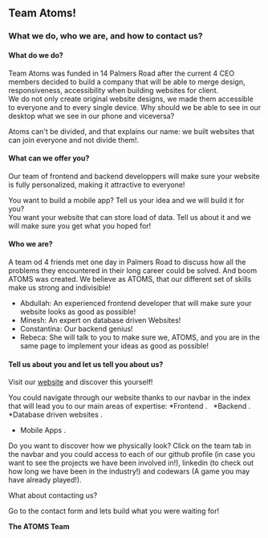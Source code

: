 ## Team Atoms!

### What we do, who we are, and how to contact us?

#### What do we do?

 Team Atoms was funded in 14 Palmers Road after the current 4 CEO members decided to build a company that will be able to merge design, responsiveness, accessibility when building websites for client.  
 We do not only create original website designs, we made them accessible to everyone and to every single device. Why should we be able to see in our desktop what we see in our phone and viceversa?  
 
 Atoms can't be divided, and that explains our name: we built websites that can join everyone and not divide them!.  
 
 #### What can we offer you?
 
 Our team of frontend and backend developpers will make sure your website is fully personalized, making it attractive to everyone!    
 
 You want to build a mobile app? Tell us your idea and we will build it for you?  
 You want your website that can store load of data. Tell us about it and we will make sure you get what you hoped for!

#### Who we are?

A team od 4 friends met one day in Palmers Road to discuss how all the problems they encountered in their long career could be solved. And boom ATOMS was created. We believe as ATOMS, that our different set of skills make us strong and indivisible!    

  * Abdullah: An experienced frontend developer that will make sure your website looks as good as possible!    
  * Minesh: An expert on database driven Websites!  
  * Constantina: Our backend genius!  
  * Rebeca: She will talk to you to make sure we, ATOMS, and you are in the same page to implement your ideas as good as possible!  
  
#### Tell us about you and let us tell you about us?

Visit our [website](https://fac-11.github.io/team-atoms) and discover this yourself!

You could navigate through our website thanks to our navbar in the index that will lead you to our main areas of expertise:
*Frontend .  
*Backend . 
*Database driven websites . 
* Mobile Apps . 

Do you want to discover how we physically look? Click on the team tab in the navbar and you could access to each of our github profile (in case you want to see the projects we have been involved in!), linkedin (to check out how long we have been in the industry!) and codewars (A game you may have already played!).  

What about contacting us?

Go to the contact form and lets build what you were waiting for!  


  __The ATOMS Team__




